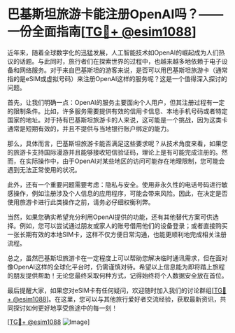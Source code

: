 # 巴基斯坦旅游卡能注册OpenAI吗？——一份全面指南[[TG💪+ @esim1088](https://t.me/s/esim1088)]

近年来，随着全球数字化的迅猛发展，人工智能技术如OpenAI的崛起成为人们热议的话题。与此同时，旅行者们在探索世界的过程中，也越来越多地依赖于电子设备和网络服务。对于来自巴基斯坦的游客来说，是否可以用巴基斯坦旅游卡（通常指的是eSIM或虚拟号码）来注册OpenAI这样的服务呢？这是一个值得深入探讨的问题。

首先，让我们明确一点：OpenAI的服务主要面向个人用户，但其注册过程有一定的限制条件。比如，许多服务需要提供有效的信用卡信息、本地手机号码或者特定国家的地址。对于持有巴基斯坦旅游卡的人来说，这可能是一个挑战，因为这类卡通常是短期有效的，并且不提供与当地银行账户绑定的能力。

那么，具体而言，巴基斯坦旅游卡能否满足这些要求呢？从技术角度来看，如果您的旅游卡支持国际漫游并且能够接收短信验证码，理论上是有可能完成注册的。然而，在实际操作中，由于OpenAI对某些地区的访问可能存在地理限制，您可能会遇到无法正常使用的状况。

此外，还有一个重要问题需要考虑：隐私与安全。使用非永久性的电话号码进行敏感操作，例如注册涉及个人信息的应用程序，可能会带来风险。因此，在决定是否使用旅游卡进行此类操作之前，请务必仔细权衡利弊。

当然，如果您确实希望充分利用OpenAI提供的功能，还有其他替代方案可供选择。例如，您可以尝试通过朋友或家人的账号借用他们的设备登录；或者直接购买一张长期有效的本地SIM卡，这样不仅方便日常沟通，也能更顺利地完成相关注册流程。

总之，虽然巴基斯坦旅游卡在一定程度上可以帮助您解决临时通讯需求，但在面对像OpenAI这样的全球化平台时，仍需谨慎对待。希望以上信息能为即将踏上旅程的朋友提供帮助！无论您最终采取何种方式，记得始终将个人数据安全放在首位。

最后提醒大家，如果您对eSIM卡有任何疑问，欢迎随时加入我们的讨论群组[[TG💪+ @esim1088](https://t.me/s/esim1088)]。在这里，您可以与其他旅行爱好者交流经验，获取最新资讯，共同探讨如何更好地享受旅途中的每一刻！

[[TG💪+ @esim1088](https://t.me/s/esim1088) ![Image](https://i.postimg.cc/4NQfJmqS/Snipaste-2025-05-13-00-14-12.png)]